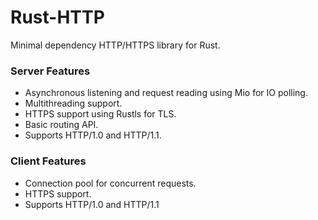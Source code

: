 # Rust-HTTP
Minimal dependency HTTP/HTTPS library for Rust.

### Server Features
- Asynchronous listening and request reading using Mio for IO polling.
- Multithreading support.
- HTTPS support using Rustls for TLS. 
- Basic routing API.
- Supports HTTP/1.0 and HTTP/1.1.

### Client Features
- Connection pool for concurrent requests.
- HTTPS support.
- Supports HTTP/1.0 and HTTP/1.1
